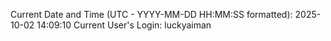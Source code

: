 Current Date and Time (UTC - YYYY-MM-DD HH:MM:SS formatted): 2025-10-02 14:09:10
Current User's Login: luckyaiman
